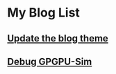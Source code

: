 # My Blog List

## [Update the blog theme](./10-20-Theme)
## [Debug GPGPU-Sim](./10-25-how-to-debug-gpgpu-sim)
